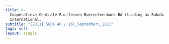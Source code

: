 ```yaml
---
title: >-
  Coöperatieve Centrale Raiffeisen-Boerenleenbank BA (trading as Rabobank
  International,
subtitle: "[2011] SGCA 48 / 16\_September\_2011"
tags: null
layout: single
---
```


